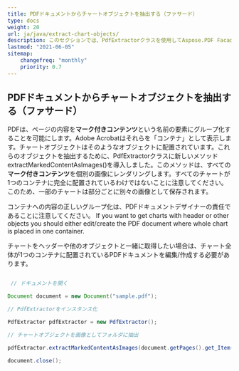 ```yaml
---
title: PDFドキュメントからチャートオブジェクトを抽出する（ファサード）
type: docs
weight: 20
url: ja/java/extract-chart-objects/
description: このセクションでは、PdfExtractorクラスを使用してAspose.PDF FacadesでPDFからチャートオブジェクトを抽出する方法を説明します。
lastmod: "2021-06-05"
sitemap:
    changefreq: "monthly"
    priority: 0.7
---
```


## PDFドキュメントからチャートオブジェクトを抽出する（ファサード）

PDFは、ページの内容を**マーク付きコンテンツ**という名前の要素にグループ化することを可能にします。Adobe Acrobatはそれらを「コンテナ」として表示します。チャートオブジェクトはそのようなオブジェクトに配置されています。これらのオブジェクトを抽出するために、PdfExtractorクラスに新しいメソッドextractMarkedContentAsImages()を導入しました。このメソッドは、すべての**マーク付きコンテンツ**を個別の画像にレンダリングします。すべてのチャートが1つのコンテナに完全に配置されているわけではないことに注意してください。このため、一部のチャートは部分ごとに別々の画像として保存されます。

コンテナへの内容の正しいグループ化は、PDFドキュメントデザイナーの責任であることに注意してください。
 If you want to get charts with header or other objects you should either edit/create the PDF document where whole chart is placed in one container.

チャートをヘッダーや他のオブジェクトと一緒に取得したい場合は、チャート全体が1つのコンテナに配置されているPDFドキュメントを編集/作成する必要があります。

```java

 // ドキュメントを開く

Document document = new Document("sample.pdf");

// PdfExtractorをインスタンス化

PdfExtractor pdfExtractor = new PdfExtractor();

// チャートオブジェクトを画像としてフォルダに抽出

pdfExtractor.extractMarkedContentAsImages(document.getPages().get_Item(1), "C:/Temp/Charts_page_1");

document.close();
```